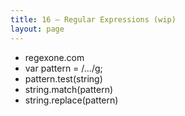 ```yaml
---
title: 16 – Regular Expressions (wip)
layout: page
---
```


- regexone.com
- var pattern = /…/g;
- pattern.test(string)
- string.match(pattern)
- string.replace(pattern)
